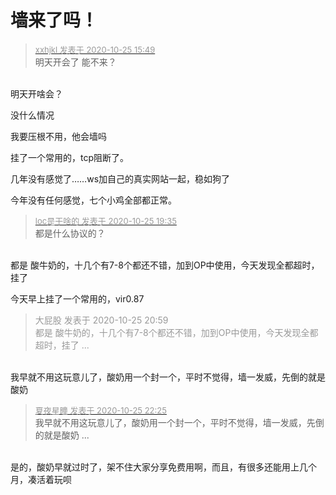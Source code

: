 # 墙来了吗！


<div class="quote"><blockquote><font size="2"><a href="https://www.hostloc.com/forum.php?mod=redirect&amp;goto=findpost&amp;pid=9350158&amp;ptid=758275" target="_blank"><font color="#999999">xxhjkl 发表于 2020-10-25 15:49</font></a></font><br />
明天开会了 能不来？</blockquote></div><br />
明天开啥会？

没什么情况

我要压根不用，他会墙吗

挂了一个常用的，tcp阻断了。

几年没有感觉了……ws加自己的真实网站一起，稳如狗了<img id="aimg_OqaAS" onclick="zoom(this, this.src, 0, 0, 0)" class="zoom" src="https://cdn.jsdelivr.net/gh/hishis/forum-master/public/images/patch.gif" onmouseover="img_onmouseoverfunc(this)" onload="thumbImg(this)" border="0" alt="" />

今年没有任何感觉，七个小鸡全部都正常。<img id="aimg_bHj8W" onclick="zoom(this, this.src, 0, 0, 0)" class="zoom" src="https://cdn.jsdelivr.net/gh/hishis/forum-master/public/images/patch.gif" onmouseover="img_onmouseoverfunc(this)" onload="thumbImg(this)" border="0" alt="" />

<div class="quote"><blockquote><font size="2"><a href="https://www.hostloc.com/forum.php?mod=redirect&amp;goto=findpost&amp;pid=9350939&amp;ptid=758275" target="_blank"><font color="#999999">loc是干啥的 发表于 2020-10-25 19:35</font></a></font><br />
都是什么协议的？</blockquote></div><br />
都是 酸牛奶的，十几个有7-8个都还不错，加到OP中使用，今天发现全都超时，挂了

今天早上挂了一个常用的，vir0.87<img src="static/image/smiley/yct/022.gif" smilieid="42" border="0" alt="" />

<div class="quote"><blockquote><font color="#999999">大屁股 发表于 2020-10-25 20:59</font><br />
<font color="#999999">都是 酸牛奶的，十几个有7-8个都还不错，加到OP中使用，今天发现全都超时，挂了 ...</font></blockquote></div><br />
我早就不用这玩意儿了，酸奶用一个封一个，平时不觉得，墙一发威，先倒的就是酸奶

<div class="quote"><blockquote><font size="2"><a href="https://www.hostloc.com/forum.php?mod=redirect&amp;goto=findpost&amp;pid=9351562&amp;ptid=758275" target="_blank"><font color="#999999">夏夜星瞳 发表于 2020-10-25 22:25</font></a></font><br />
我早就不用这玩意儿了，酸奶用一个封一个，平时不觉得，墙一发威，先倒的就是酸奶 ...</blockquote></div><br />
是的，酸奶早就过时了，架不住大家分享免费用啊，而且，有很多还能用上几个月，凑活着玩呗
